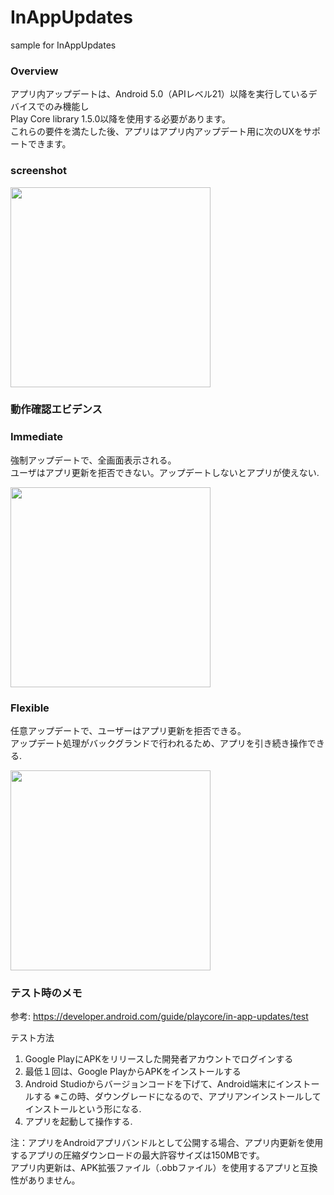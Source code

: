 # InAppUpdates
sample for InAppUpdates

### Overview
アプリ内アップデートは、Android 5.0（APIレベル21）以降を実行しているデバイスでのみ機能し<br>
Play Core library 1.5.0以降を使用する必要があります。<br>
これらの要件を満たした後、アプリはアプリ内アップデート用に次のUXをサポートできます。<br>

### screenshot
<img src="https://user-images.githubusercontent.com/16476224/106348757-f7e98b00-630b-11eb-9321-1f6aa0e7e0fe.png" width=320 />


### 動作確認エビデンス

### Immediate

強制アップデートで、全画面表示される。<br>
ユーザはアプリ更新を拒否できない。アップデートしないとアプリが使えない.<br>

<img src="https://user-images.githubusercontent.com/16476224/62906028-f63ea700-bda7-11e9-866f-d3cf437496e6.png" width=320>

### Flexible

任意アップデートで、ユーザーはアプリ更新を拒否できる。<br>
アップデート処理がバックグランドで行われるため、アプリを引き続き操作できる.<br>

<img src="https://user-images.githubusercontent.com/16476224/62906042-0787b380-bda8-11e9-8531-848d10fcd26a.png" width=320>

### テスト時のメモ

参考:
https://developer.android.com/guide/playcore/in-app-updates/test

テスト方法
1. Google PlayにAPKをリリースした開発者アカウントでログインする
2. 最低１回は、Google PlayからAPKをインストールする
3. Android Studioからバージョンコードを下げて、Android端末にインストールする
    ※この時、ダウングレードになるので、アプリアンインストールしてインストールという形になる.
4. アプリを起動して操作する.

注：アプリをAndroidアプリバンドルとして公開する場合、アプリ内更新を使用するアプリの圧縮ダウンロードの最大許容サイズは150MBです。<br>
アプリ内更新は、APK拡張ファイル（.obbファイル）を使用するアプリと互換性がありません。<br>